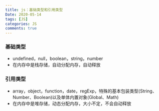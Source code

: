 ```yaml
---
title: js：基础类型和引用类型
Date: 2020-05-14
tags: [JS]
categories: JS
comments: true
---
```



### 基础类型
- undefined，null，boolean，string，number
- 在内存中是栈存储，自动分配内存，自动释放

### 引用类型
- array，object，function，date，regExp，特殊的基本包装类型(String、Number、Boolean)以及单体内置对象(Global、Math)
- 在内存中是堆存储，动态分配内存，大小不定，不会自动释放